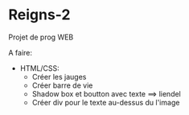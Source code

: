 # Reigns-2
Projet de prog WEB

A faire:
  - HTML/CSS:
    - Créer les jauges
    - Créer barre de vie
    - Shadow box et boutton avec texte ==> liendel
    - Créer div pour le texte au-dessus du l'image
